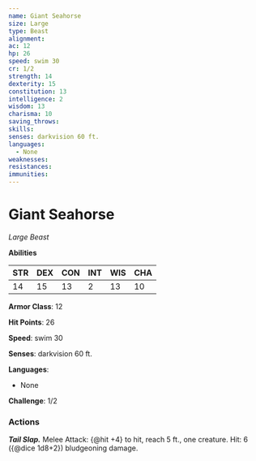 ```yaml
---
name: Giant Seahorse
size: Large
type: Beast
alignment: 
ac: 12
hp: 26
speed: swim 30
cr: 1/2
strength: 14
dexterity: 15
constitution: 13
intelligence: 2
wisdom: 13
charisma: 10
saving_throws:
skills:
senses: darkvision 60 ft.
languages:
  - None
weaknesses:
resistances:
immunities:
---
```


# Giant Seahorse

*Large Beast*

**Abilities**

| STR | DEX | CON | INT | WIS | CHA |
| --- | --- | --- | --- | --- | --- |
| 14 | 15 | 13 | 2 | 13 | 10 |

**Armor Class**: 12

**Hit Points**: 26

**Speed**: swim 30

**Senses**: darkvision 60 ft.

**Languages**:
  - None

**Challenge**: 1/2

### Actions
***Tail Slap.*** Melee Attack: {@hit +4} to hit, reach 5 ft., one creature. Hit: 6 ({@dice 1d8+2}) bludgeoning damage.

